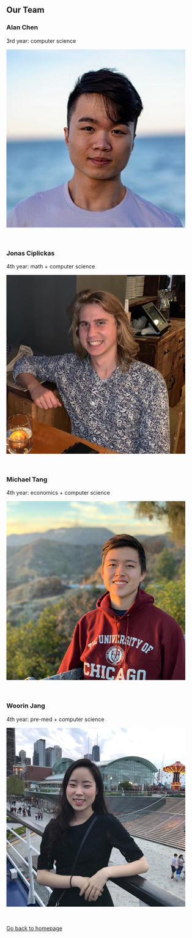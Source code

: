 ## Our Team

### Alan Chen
3rd year: computer science

![alan](./alan.png)

&nbsp;

### Jonas Ciplickas
4th year: math + computer science

![jonas](./jonas.png)

&nbsp;

### Michael Tang
4th year: economics + computer science

![michael](./michael.png)

&nbsp;

### Woorin Jang
4th year: pre-med + computer science

![woorin](./woorin.png)

&nbsp;


[Go back to homepage](./index.md)
